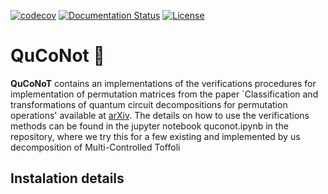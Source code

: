 [![codecov](https://codecov.io/gh/QuCoNot/QuCoNot/branch/main/graph/badge.svg?token=DQFY9E763T)](https://codecov.io/gh/QuCoNot/QuCoNot)
[![Documentation Status](https://readthedocs.org/projects/quconot/badge/?version=latest)](https://quconot.readthedocs.io/en/latest/?badge=latest)
[![License](https://img.shields.io/badge/License-Apache_2.0-blue.svg)](https://opensource.org/licenses/Apache-2.0)

# QuCoNot 🥥

**QuCoNoT** contains an implementations of the verifications procedures for implementation of permutation matrices from the paper `Classification and transformations of quantum circuit decompositions for  permutation operations' available at [arXiv](). The details on how to use the verifications methods can be found in the jupyter notebook quconot.ipynb in the repository, where we try this for a few existing and implemented by us decomposition of Multi-Controlled Toffoli

## Instalation details